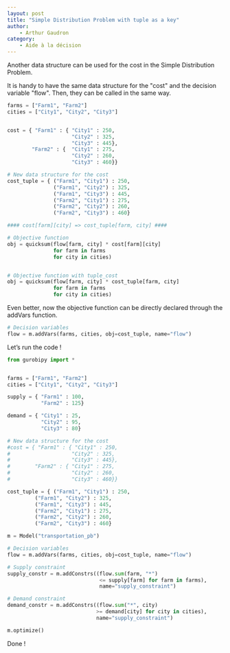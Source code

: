```yaml
---
layout: post
title: "Simple Distribution Problem with tuple as a key"
author: 
    - Arthur Gaudron
category: 
    - Aide à la décision
---
```



Another data structure can be used for the cost in the Simple Distribution Problem.

It is handy to have the same data structure for the "cost" and the decision variable "flow". Then, they can be called in the same way.

```python
farms = ["Farm1", "Farm2"]
cities = ["City1", "City2", "City3"]


cost = { "Farm1" : { "City1" : 250,
                     "City2" : 325,
                     "City3" : 445},
        "Farm2" : {  "City1" : 275,
                     "City2" : 260,
                     "City3" : 460}}

# New data structure for the cost
cost_tuple = { ("Farm1", "City1") : 250,
               ("Farm1", "City2") : 325,
               ("Farm1", "City3") : 445,
               ("Farm2", "City1") : 275,
               ("Farm2", "City2") : 260,
               ("Farm2", "City3") : 460}

#### cost[farm][city] => cost_tuple[farm, city] ####

# Objective function
obj = quicksum(flow[farm, city] * cost[farm][city] 
               for farm in farms 
               for city in cities)


# Objective function with tuple_cost
obj = quicksum(flow[farm, city] * cost_tuple[farm, city] 
               for farm in farms 
               for city in cities)
```


Even better, now the objective function can be directly declared through the addVars function.

```python
# Decision variables
flow = m.addVars(farms, cities, obj=cost_tuple, name="flow")

```

Let’s run the code !

```python
from gurobipy import *


farms = ["Farm1", "Farm2"]
cities = ["City1", "City2", "City3"]

supply = { "Farm1" : 100,
           "Farm2" : 125}

demand = { "City1" : 25,
           "City2" : 95,
           "City3" : 80}

# New data structure for the cost
#cost = { "Farm1" : { "City1" : 250,
#                    "City2" : 325,
#                    "City3" : 445},
#        "Farm2" : { "City1" : 275,
#                    "City2" : 260,
#                    "City3" : 460}}

cost_tuple = { ("Farm1", "City1") : 250,
         ("Farm1", "City2") : 325,
         ("Farm1", "City3") : 445,
         ("Farm2", "City1") : 275,
         ("Farm2", "City2") : 260,
         ("Farm2", "City3") : 460}

m = Model("transportation_pb")

# Decision variables
flow = m.addVars(farms, cities, obj=cost_tuple, name="flow")

# Supply constraint
supply_constr = m.addConstrs((flow.sum(farm, "*")
                              <= supply[farm] for farm in farms), 
                              name="supply_constraint")

# Demand constraint
demand_constr = m.addConstrs((flow.sum("*", city)
                             >= demand[city] for city in cities),
                             name="supply_constraint")

m.optimize()
```

Done !
